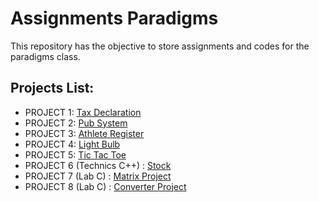 # Assignments Paradigms

This repository has the objective to store assignments and codes for the paradigms class.

## Projects List:

+ PROJECT 1: [Tax Declaration](https://github.com/JoaoFabioPSantos/assignments-paradigms/tree/main/TaxProject)
+ PROJECT 2: [Pub System](https://github.com/JoaoFabioPSantos/assignments-paradigms/tree/main/PubProject)
+ PROJECT 3: [Athlete Register](https://github.com/JoaoFabioPSantos/assignments-paradigms/tree/main/AthleteRegisterProject)
+ PROJECT 4: [Light Bulb](https://github.com/JoaoFabioPSantos/assignments-paradigms/tree/main/LightBulbProject)
+ PROJECT 5: [Tic Tac Toe](https://github.com/JoaoFabioPSantos/assignments-paradigms/tree/main/TicTacToeProject)
+ PROJECT 6 (Technics C++) : [Stock](https://github.com/JoaoFabioPSantos/assignments-paradigms/tree/main/StockProject)
+ PROJECT 7 (Lab C) : [Matrix Project](https://github.com/JoaoFabioPSantos/assignments-computerScience/tree/main/MatrixProject)
+ PROJECT 8 (Lab C) : [Converter Project](https://github.com/JoaoFabioPSantos/assignments-computerScience/tree/main/ConverterProject)

